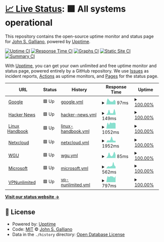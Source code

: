 # [📈 Live Status](https://g33k247.github.io/awesome_uptime): <!--live status--> **🟩 All systems operational**

This repository contains the open-source uptime monitor and status page for [John S. Galliano](https://g33k247.github.io/awesome_uptime), powered by [Upptime](https://github.com/upptime/upptime).

[![Uptime CI](https://github.com/g33k247/awesome_uptime/workflows/Uptime%20CI/badge.svg)](https://github.com/g33k247/awesome_uptime/actions?query=workflow%3A%22Uptime+CI%22)
[![Response Time CI](https://github.com/g33k247/awesome_uptime/workflows/Response%20Time%20CI/badge.svg)](https://github.com/g33k247/awesome_uptime/actions?query=workflow%3A%22Response+Time+CI%22)
[![Graphs CI](https://github.com/g33k247/awesome_uptime/workflows/Graphs%20CI/badge.svg)](https://github.com/g33k247/awesome_uptime/actions?query=workflow%3A%22Graphs+CI%22)
[![Static Site CI](https://github.com/g33k247/awesome_uptime/workflows/Static%20Site%20CI/badge.svg)](https://github.com/g33k247/awesome_uptime/actions?query=workflow%3A%22Static+Site+CI%22)
[![Summary CI](https://github.com/g33k247/awesome_uptime/workflows/Summary%20CI/badge.svg)](https://github.com/g33k247/awesome_uptime/actions?query=workflow%3A%22Summary+CI%22)

With [Upptime](https://upptime.js.org), you can get your own unlimited and free uptime monitor and status page, powered entirely by a GitHub repository. We use [Issues](https://github.com/g33k247/awesome_uptime/issues) as incident reports, [Actions](https://github.com/g33k247/awesome_uptime/actions) as uptime monitors, and [Pages](https://g33k247.github.io/awesome_uptime) for the status page.

<!--start: status pages-->
<!-- This summary is generated by Upptime (https://github.com/upptime/upptime) -->
<!-- Do not edit this manually, your changes will be overwritten -->
<!-- prettier-ignore -->
| URL | Status | History | Response Time | Uptime |
| --- | ------ | ------- | ------------- | ------ |
| <img alt="" src="https://favicons.githubusercontent.com/www.google.com" height="13"> [Google](https://www.google.com) | 🟩 Up | [google.yml](https://github.com/g33k247/awesome_uptime/commits/HEAD/history/google.yml) | <details><summary><img alt="Response time graph" src="./graphs/google/response-time-week.png" height="20"> 97ms</summary><br><a href="https://g33k247.github.io/awesome_uptime/history/google"><img alt="Response time 99" src="https://img.shields.io/endpoint?url=https%3A%2F%2Fraw.githubusercontent.com%2Fg33k247%2Fawesome_uptime%2FHEAD%2Fapi%2Fgoogle%2Fresponse-time.json"></a><br><a href="https://g33k247.github.io/awesome_uptime/history/google"><img alt="24-hour response time 86" src="https://img.shields.io/endpoint?url=https%3A%2F%2Fraw.githubusercontent.com%2Fg33k247%2Fawesome_uptime%2FHEAD%2Fapi%2Fgoogle%2Fresponse-time-day.json"></a><br><a href="https://g33k247.github.io/awesome_uptime/history/google"><img alt="7-day response time 97" src="https://img.shields.io/endpoint?url=https%3A%2F%2Fraw.githubusercontent.com%2Fg33k247%2Fawesome_uptime%2FHEAD%2Fapi%2Fgoogle%2Fresponse-time-week.json"></a><br><a href="https://g33k247.github.io/awesome_uptime/history/google"><img alt="30-day response time 91" src="https://img.shields.io/endpoint?url=https%3A%2F%2Fraw.githubusercontent.com%2Fg33k247%2Fawesome_uptime%2FHEAD%2Fapi%2Fgoogle%2Fresponse-time-month.json"></a><br><a href="https://g33k247.github.io/awesome_uptime/history/google"><img alt="1-year response time 99" src="https://img.shields.io/endpoint?url=https%3A%2F%2Fraw.githubusercontent.com%2Fg33k247%2Fawesome_uptime%2FHEAD%2Fapi%2Fgoogle%2Fresponse-time-year.json"></a></details> | <details><summary><a href="https://g33k247.github.io/awesome_uptime/history/google">100.00%</a></summary><a href="https://g33k247.github.io/awesome_uptime/history/google"><img alt="All-time uptime 100.00%" src="https://img.shields.io/endpoint?url=https%3A%2F%2Fraw.githubusercontent.com%2Fg33k247%2Fawesome_uptime%2FHEAD%2Fapi%2Fgoogle%2Fuptime.json"></a><br><a href="https://g33k247.github.io/awesome_uptime/history/google"><img alt="24-hour uptime 100.00%" src="https://img.shields.io/endpoint?url=https%3A%2F%2Fraw.githubusercontent.com%2Fg33k247%2Fawesome_uptime%2FHEAD%2Fapi%2Fgoogle%2Fuptime-day.json"></a><br><a href="https://g33k247.github.io/awesome_uptime/history/google"><img alt="7-day uptime 100.00%" src="https://img.shields.io/endpoint?url=https%3A%2F%2Fraw.githubusercontent.com%2Fg33k247%2Fawesome_uptime%2FHEAD%2Fapi%2Fgoogle%2Fuptime-week.json"></a><br><a href="https://g33k247.github.io/awesome_uptime/history/google"><img alt="30-day uptime 100.00%" src="https://img.shields.io/endpoint?url=https%3A%2F%2Fraw.githubusercontent.com%2Fg33k247%2Fawesome_uptime%2FHEAD%2Fapi%2Fgoogle%2Fuptime-month.json"></a><br><a href="https://g33k247.github.io/awesome_uptime/history/google"><img alt="1-year uptime 100.00%" src="https://img.shields.io/endpoint?url=https%3A%2F%2Fraw.githubusercontent.com%2Fg33k247%2Fawesome_uptime%2FHEAD%2Fapi%2Fgoogle%2Fuptime-year.json"></a></details>
| <img alt="" src="https://favicons.githubusercontent.com/news.ycombinator.com" height="13"> [Hacker News](https://news.ycombinator.com) | 🟩 Up | [hacker-news.yml](https://github.com/g33k247/awesome_uptime/commits/HEAD/history/hacker-news.yml) | <details><summary><img alt="Response time graph" src="./graphs/hacker-news/response-time-week.png" height="20"> 149ms</summary><br><a href="https://g33k247.github.io/awesome_uptime/history/hacker-news"><img alt="Response time 271" src="https://img.shields.io/endpoint?url=https%3A%2F%2Fraw.githubusercontent.com%2Fg33k247%2Fawesome_uptime%2FHEAD%2Fapi%2Fhacker-news%2Fresponse-time.json"></a><br><a href="https://g33k247.github.io/awesome_uptime/history/hacker-news"><img alt="24-hour response time 91" src="https://img.shields.io/endpoint?url=https%3A%2F%2Fraw.githubusercontent.com%2Fg33k247%2Fawesome_uptime%2FHEAD%2Fapi%2Fhacker-news%2Fresponse-time-day.json"></a><br><a href="https://g33k247.github.io/awesome_uptime/history/hacker-news"><img alt="7-day response time 149" src="https://img.shields.io/endpoint?url=https%3A%2F%2Fraw.githubusercontent.com%2Fg33k247%2Fawesome_uptime%2FHEAD%2Fapi%2Fhacker-news%2Fresponse-time-week.json"></a><br><a href="https://g33k247.github.io/awesome_uptime/history/hacker-news"><img alt="30-day response time 206" src="https://img.shields.io/endpoint?url=https%3A%2F%2Fraw.githubusercontent.com%2Fg33k247%2Fawesome_uptime%2FHEAD%2Fapi%2Fhacker-news%2Fresponse-time-month.json"></a><br><a href="https://g33k247.github.io/awesome_uptime/history/hacker-news"><img alt="1-year response time 271" src="https://img.shields.io/endpoint?url=https%3A%2F%2Fraw.githubusercontent.com%2Fg33k247%2Fawesome_uptime%2FHEAD%2Fapi%2Fhacker-news%2Fresponse-time-year.json"></a></details> | <details><summary><a href="https://g33k247.github.io/awesome_uptime/history/hacker-news">100.00%</a></summary><a href="https://g33k247.github.io/awesome_uptime/history/hacker-news"><img alt="All-time uptime 100.00%" src="https://img.shields.io/endpoint?url=https%3A%2F%2Fraw.githubusercontent.com%2Fg33k247%2Fawesome_uptime%2FHEAD%2Fapi%2Fhacker-news%2Fuptime.json"></a><br><a href="https://g33k247.github.io/awesome_uptime/history/hacker-news"><img alt="24-hour uptime 100.00%" src="https://img.shields.io/endpoint?url=https%3A%2F%2Fraw.githubusercontent.com%2Fg33k247%2Fawesome_uptime%2FHEAD%2Fapi%2Fhacker-news%2Fuptime-day.json"></a><br><a href="https://g33k247.github.io/awesome_uptime/history/hacker-news"><img alt="7-day uptime 100.00%" src="https://img.shields.io/endpoint?url=https%3A%2F%2Fraw.githubusercontent.com%2Fg33k247%2Fawesome_uptime%2FHEAD%2Fapi%2Fhacker-news%2Fuptime-week.json"></a><br><a href="https://g33k247.github.io/awesome_uptime/history/hacker-news"><img alt="30-day uptime 100.00%" src="https://img.shields.io/endpoint?url=https%3A%2F%2Fraw.githubusercontent.com%2Fg33k247%2Fawesome_uptime%2FHEAD%2Fapi%2Fhacker-news%2Fuptime-month.json"></a><br><a href="https://g33k247.github.io/awesome_uptime/history/hacker-news"><img alt="1-year uptime 100.00%" src="https://img.shields.io/endpoint?url=https%3A%2F%2Fraw.githubusercontent.com%2Fg33k247%2Fawesome_uptime%2FHEAD%2Fapi%2Fhacker-news%2Fuptime-year.json"></a></details>
| <img alt="" src="https://favicons.githubusercontent.com/linuxhandbook.com" height="13"> [Linux Handbook](https://linuxhandbook.com) | 🟩 Up | [linux-handbook.yml](https://github.com/g33k247/awesome_uptime/commits/HEAD/history/linux-handbook.yml) | <details><summary><img alt="Response time graph" src="./graphs/linux-handbook/response-time-week.png" height="20"> 1052ms</summary><br><a href="https://g33k247.github.io/awesome_uptime/history/linux-handbook"><img alt="Response time 1088" src="https://img.shields.io/endpoint?url=https%3A%2F%2Fraw.githubusercontent.com%2Fg33k247%2Fawesome_uptime%2FHEAD%2Fapi%2Flinux-handbook%2Fresponse-time.json"></a><br><a href="https://g33k247.github.io/awesome_uptime/history/linux-handbook"><img alt="24-hour response time 1093" src="https://img.shields.io/endpoint?url=https%3A%2F%2Fraw.githubusercontent.com%2Fg33k247%2Fawesome_uptime%2FHEAD%2Fapi%2Flinux-handbook%2Fresponse-time-day.json"></a><br><a href="https://g33k247.github.io/awesome_uptime/history/linux-handbook"><img alt="7-day response time 1052" src="https://img.shields.io/endpoint?url=https%3A%2F%2Fraw.githubusercontent.com%2Fg33k247%2Fawesome_uptime%2FHEAD%2Fapi%2Flinux-handbook%2Fresponse-time-week.json"></a><br><a href="https://g33k247.github.io/awesome_uptime/history/linux-handbook"><img alt="30-day response time 1038" src="https://img.shields.io/endpoint?url=https%3A%2F%2Fraw.githubusercontent.com%2Fg33k247%2Fawesome_uptime%2FHEAD%2Fapi%2Flinux-handbook%2Fresponse-time-month.json"></a><br><a href="https://g33k247.github.io/awesome_uptime/history/linux-handbook"><img alt="1-year response time 1088" src="https://img.shields.io/endpoint?url=https%3A%2F%2Fraw.githubusercontent.com%2Fg33k247%2Fawesome_uptime%2FHEAD%2Fapi%2Flinux-handbook%2Fresponse-time-year.json"></a></details> | <details><summary><a href="https://g33k247.github.io/awesome_uptime/history/linux-handbook">100.00%</a></summary><a href="https://g33k247.github.io/awesome_uptime/history/linux-handbook"><img alt="All-time uptime 100.00%" src="https://img.shields.io/endpoint?url=https%3A%2F%2Fraw.githubusercontent.com%2Fg33k247%2Fawesome_uptime%2FHEAD%2Fapi%2Flinux-handbook%2Fuptime.json"></a><br><a href="https://g33k247.github.io/awesome_uptime/history/linux-handbook"><img alt="24-hour uptime 100.00%" src="https://img.shields.io/endpoint?url=https%3A%2F%2Fraw.githubusercontent.com%2Fg33k247%2Fawesome_uptime%2FHEAD%2Fapi%2Flinux-handbook%2Fuptime-day.json"></a><br><a href="https://g33k247.github.io/awesome_uptime/history/linux-handbook"><img alt="7-day uptime 100.00%" src="https://img.shields.io/endpoint?url=https%3A%2F%2Fraw.githubusercontent.com%2Fg33k247%2Fawesome_uptime%2FHEAD%2Fapi%2Flinux-handbook%2Fuptime-week.json"></a><br><a href="https://g33k247.github.io/awesome_uptime/history/linux-handbook"><img alt="30-day uptime 100.00%" src="https://img.shields.io/endpoint?url=https%3A%2F%2Fraw.githubusercontent.com%2Fg33k247%2Fawesome_uptime%2FHEAD%2Fapi%2Flinux-handbook%2Fuptime-month.json"></a><br><a href="https://g33k247.github.io/awesome_uptime/history/linux-handbook"><img alt="1-year uptime 100.00%" src="https://img.shields.io/endpoint?url=https%3A%2F%2Fraw.githubusercontent.com%2Fg33k247%2Fawesome_uptime%2FHEAD%2Fapi%2Flinux-handbook%2Fuptime-year.json"></a></details>
| <img alt="" src="https://favicons.githubusercontent.com/questioning-bird-5561.dataplicity.io" height="13"> [Netxcloud](https://questioning-bird-5561.dataplicity.io/nextcloud/) | 🟩 Up | [netxcloud.yml](https://github.com/g33k247/awesome_uptime/commits/HEAD/history/netxcloud.yml) | <details><summary><img alt="Response time graph" src="./graphs/netxcloud/response-time-week.png" height="20"> 1952ms</summary><br><a href="https://g33k247.github.io/awesome_uptime/history/netxcloud"><img alt="Response time 1247" src="https://img.shields.io/endpoint?url=https%3A%2F%2Fraw.githubusercontent.com%2Fg33k247%2Fawesome_uptime%2FHEAD%2Fapi%2Fnetxcloud%2Fresponse-time.json"></a><br><a href="https://g33k247.github.io/awesome_uptime/history/netxcloud"><img alt="24-hour response time 1490" src="https://img.shields.io/endpoint?url=https%3A%2F%2Fraw.githubusercontent.com%2Fg33k247%2Fawesome_uptime%2FHEAD%2Fapi%2Fnetxcloud%2Fresponse-time-day.json"></a><br><a href="https://g33k247.github.io/awesome_uptime/history/netxcloud"><img alt="7-day response time 1952" src="https://img.shields.io/endpoint?url=https%3A%2F%2Fraw.githubusercontent.com%2Fg33k247%2Fawesome_uptime%2FHEAD%2Fapi%2Fnetxcloud%2Fresponse-time-week.json"></a><br><a href="https://g33k247.github.io/awesome_uptime/history/netxcloud"><img alt="30-day response time 1596" src="https://img.shields.io/endpoint?url=https%3A%2F%2Fraw.githubusercontent.com%2Fg33k247%2Fawesome_uptime%2FHEAD%2Fapi%2Fnetxcloud%2Fresponse-time-month.json"></a><br><a href="https://g33k247.github.io/awesome_uptime/history/netxcloud"><img alt="1-year response time 1247" src="https://img.shields.io/endpoint?url=https%3A%2F%2Fraw.githubusercontent.com%2Fg33k247%2Fawesome_uptime%2FHEAD%2Fapi%2Fnetxcloud%2Fresponse-time-year.json"></a></details> | <details><summary><a href="https://g33k247.github.io/awesome_uptime/history/netxcloud">100.00%</a></summary><a href="https://g33k247.github.io/awesome_uptime/history/netxcloud"><img alt="All-time uptime 99.69%" src="https://img.shields.io/endpoint?url=https%3A%2F%2Fraw.githubusercontent.com%2Fg33k247%2Fawesome_uptime%2FHEAD%2Fapi%2Fnetxcloud%2Fuptime.json"></a><br><a href="https://g33k247.github.io/awesome_uptime/history/netxcloud"><img alt="24-hour uptime 100.00%" src="https://img.shields.io/endpoint?url=https%3A%2F%2Fraw.githubusercontent.com%2Fg33k247%2Fawesome_uptime%2FHEAD%2Fapi%2Fnetxcloud%2Fuptime-day.json"></a><br><a href="https://g33k247.github.io/awesome_uptime/history/netxcloud"><img alt="7-day uptime 100.00%" src="https://img.shields.io/endpoint?url=https%3A%2F%2Fraw.githubusercontent.com%2Fg33k247%2Fawesome_uptime%2FHEAD%2Fapi%2Fnetxcloud%2Fuptime-week.json"></a><br><a href="https://g33k247.github.io/awesome_uptime/history/netxcloud"><img alt="30-day uptime 100.00%" src="https://img.shields.io/endpoint?url=https%3A%2F%2Fraw.githubusercontent.com%2Fg33k247%2Fawesome_uptime%2FHEAD%2Fapi%2Fnetxcloud%2Fuptime-month.json"></a><br><a href="https://g33k247.github.io/awesome_uptime/history/netxcloud"><img alt="1-year uptime 99.69%" src="https://img.shields.io/endpoint?url=https%3A%2F%2Fraw.githubusercontent.com%2Fg33k247%2Fawesome_uptime%2FHEAD%2Fapi%2Fnetxcloud%2Fuptime-year.json"></a></details>
| <img alt="" src="https://favicons.githubusercontent.com/www.wgu.edu" height="13"> [WGU](https://www.wgu.edu) | 🟩 Up | [wgu.yml](https://github.com/g33k247/awesome_uptime/commits/HEAD/history/wgu.yml) | <details><summary><img alt="Response time graph" src="./graphs/wgu/response-time-week.png" height="20"> 85ms</summary><br><a href="https://g33k247.github.io/awesome_uptime/history/wgu"><img alt="Response time 738" src="https://img.shields.io/endpoint?url=https%3A%2F%2Fraw.githubusercontent.com%2Fg33k247%2Fawesome_uptime%2FHEAD%2Fapi%2Fwgu%2Fresponse-time.json"></a><br><a href="https://g33k247.github.io/awesome_uptime/history/wgu"><img alt="24-hour response time 105" src="https://img.shields.io/endpoint?url=https%3A%2F%2Fraw.githubusercontent.com%2Fg33k247%2Fawesome_uptime%2FHEAD%2Fapi%2Fwgu%2Fresponse-time-day.json"></a><br><a href="https://g33k247.github.io/awesome_uptime/history/wgu"><img alt="7-day response time 85" src="https://img.shields.io/endpoint?url=https%3A%2F%2Fraw.githubusercontent.com%2Fg33k247%2Fawesome_uptime%2FHEAD%2Fapi%2Fwgu%2Fresponse-time-week.json"></a><br><a href="https://g33k247.github.io/awesome_uptime/history/wgu"><img alt="30-day response time 84" src="https://img.shields.io/endpoint?url=https%3A%2F%2Fraw.githubusercontent.com%2Fg33k247%2Fawesome_uptime%2FHEAD%2Fapi%2Fwgu%2Fresponse-time-month.json"></a><br><a href="https://g33k247.github.io/awesome_uptime/history/wgu"><img alt="1-year response time 738" src="https://img.shields.io/endpoint?url=https%3A%2F%2Fraw.githubusercontent.com%2Fg33k247%2Fawesome_uptime%2FHEAD%2Fapi%2Fwgu%2Fresponse-time-year.json"></a></details> | <details><summary><a href="https://g33k247.github.io/awesome_uptime/history/wgu">100.00%</a></summary><a href="https://g33k247.github.io/awesome_uptime/history/wgu"><img alt="All-time uptime 100.00%" src="https://img.shields.io/endpoint?url=https%3A%2F%2Fraw.githubusercontent.com%2Fg33k247%2Fawesome_uptime%2FHEAD%2Fapi%2Fwgu%2Fuptime.json"></a><br><a href="https://g33k247.github.io/awesome_uptime/history/wgu"><img alt="24-hour uptime 100.00%" src="https://img.shields.io/endpoint?url=https%3A%2F%2Fraw.githubusercontent.com%2Fg33k247%2Fawesome_uptime%2FHEAD%2Fapi%2Fwgu%2Fuptime-day.json"></a><br><a href="https://g33k247.github.io/awesome_uptime/history/wgu"><img alt="7-day uptime 100.00%" src="https://img.shields.io/endpoint?url=https%3A%2F%2Fraw.githubusercontent.com%2Fg33k247%2Fawesome_uptime%2FHEAD%2Fapi%2Fwgu%2Fuptime-week.json"></a><br><a href="https://g33k247.github.io/awesome_uptime/history/wgu"><img alt="30-day uptime 100.00%" src="https://img.shields.io/endpoint?url=https%3A%2F%2Fraw.githubusercontent.com%2Fg33k247%2Fawesome_uptime%2FHEAD%2Fapi%2Fwgu%2Fuptime-month.json"></a><br><a href="https://g33k247.github.io/awesome_uptime/history/wgu"><img alt="1-year uptime 100.00%" src="https://img.shields.io/endpoint?url=https%3A%2F%2Fraw.githubusercontent.com%2Fg33k247%2Fawesome_uptime%2FHEAD%2Fapi%2Fwgu%2Fuptime-year.json"></a></details>
| <img alt="" src="https://favicons.githubusercontent.com/www.microsoft.com" height="13"> [Microsoft](https://www.microsoft.com) | 🟩 Up | [microsoft.yml](https://github.com/g33k247/awesome_uptime/commits/HEAD/history/microsoft.yml) | <details><summary><img alt="Response time graph" src="./graphs/microsoft/response-time-week.png" height="20"> 562ms</summary><br><a href="https://g33k247.github.io/awesome_uptime/history/microsoft"><img alt="Response time 543" src="https://img.shields.io/endpoint?url=https%3A%2F%2Fraw.githubusercontent.com%2Fg33k247%2Fawesome_uptime%2FHEAD%2Fapi%2Fmicrosoft%2Fresponse-time.json"></a><br><a href="https://g33k247.github.io/awesome_uptime/history/microsoft"><img alt="24-hour response time 728" src="https://img.shields.io/endpoint?url=https%3A%2F%2Fraw.githubusercontent.com%2Fg33k247%2Fawesome_uptime%2FHEAD%2Fapi%2Fmicrosoft%2Fresponse-time-day.json"></a><br><a href="https://g33k247.github.io/awesome_uptime/history/microsoft"><img alt="7-day response time 562" src="https://img.shields.io/endpoint?url=https%3A%2F%2Fraw.githubusercontent.com%2Fg33k247%2Fawesome_uptime%2FHEAD%2Fapi%2Fmicrosoft%2Fresponse-time-week.json"></a><br><a href="https://g33k247.github.io/awesome_uptime/history/microsoft"><img alt="30-day response time 1158" src="https://img.shields.io/endpoint?url=https%3A%2F%2Fraw.githubusercontent.com%2Fg33k247%2Fawesome_uptime%2FHEAD%2Fapi%2Fmicrosoft%2Fresponse-time-month.json"></a><br><a href="https://g33k247.github.io/awesome_uptime/history/microsoft"><img alt="1-year response time 543" src="https://img.shields.io/endpoint?url=https%3A%2F%2Fraw.githubusercontent.com%2Fg33k247%2Fawesome_uptime%2FHEAD%2Fapi%2Fmicrosoft%2Fresponse-time-year.json"></a></details> | <details><summary><a href="https://g33k247.github.io/awesome_uptime/history/microsoft">100.00%</a></summary><a href="https://g33k247.github.io/awesome_uptime/history/microsoft"><img alt="All-time uptime 99.96%" src="https://img.shields.io/endpoint?url=https%3A%2F%2Fraw.githubusercontent.com%2Fg33k247%2Fawesome_uptime%2FHEAD%2Fapi%2Fmicrosoft%2Fuptime.json"></a><br><a href="https://g33k247.github.io/awesome_uptime/history/microsoft"><img alt="24-hour uptime 100.00%" src="https://img.shields.io/endpoint?url=https%3A%2F%2Fraw.githubusercontent.com%2Fg33k247%2Fawesome_uptime%2FHEAD%2Fapi%2Fmicrosoft%2Fuptime-day.json"></a><br><a href="https://g33k247.github.io/awesome_uptime/history/microsoft"><img alt="7-day uptime 100.00%" src="https://img.shields.io/endpoint?url=https%3A%2F%2Fraw.githubusercontent.com%2Fg33k247%2Fawesome_uptime%2FHEAD%2Fapi%2Fmicrosoft%2Fuptime-week.json"></a><br><a href="https://g33k247.github.io/awesome_uptime/history/microsoft"><img alt="30-day uptime 99.94%" src="https://img.shields.io/endpoint?url=https%3A%2F%2Fraw.githubusercontent.com%2Fg33k247%2Fawesome_uptime%2FHEAD%2Fapi%2Fmicrosoft%2Fuptime-month.json"></a><br><a href="https://g33k247.github.io/awesome_uptime/history/microsoft"><img alt="1-year uptime 99.96%" src="https://img.shields.io/endpoint?url=https%3A%2F%2Fraw.githubusercontent.com%2Fg33k247%2Fawesome_uptime%2FHEAD%2Fapi%2Fmicrosoft%2Fuptime-year.json"></a></details>
| <img alt="" src="https://favicons.githubusercontent.com/my.keepsolid.com" height="13"> [VPNunlimited](https://my.keepsolid.com/) | 🟩 Up | [vp-nunlimited.yml](https://github.com/g33k247/awesome_uptime/commits/HEAD/history/vp-nunlimited.yml) | <details><summary><img alt="Response time graph" src="./graphs/vp-nunlimited/response-time-week.png" height="20"> 797ms</summary><br><a href="https://g33k247.github.io/awesome_uptime/history/vp-nunlimited"><img alt="Response time 2008" src="https://img.shields.io/endpoint?url=https%3A%2F%2Fraw.githubusercontent.com%2Fg33k247%2Fawesome_uptime%2FHEAD%2Fapi%2Fvp-nunlimited%2Fresponse-time.json"></a><br><a href="https://g33k247.github.io/awesome_uptime/history/vp-nunlimited"><img alt="24-hour response time 803" src="https://img.shields.io/endpoint?url=https%3A%2F%2Fraw.githubusercontent.com%2Fg33k247%2Fawesome_uptime%2FHEAD%2Fapi%2Fvp-nunlimited%2Fresponse-time-day.json"></a><br><a href="https://g33k247.github.io/awesome_uptime/history/vp-nunlimited"><img alt="7-day response time 797" src="https://img.shields.io/endpoint?url=https%3A%2F%2Fraw.githubusercontent.com%2Fg33k247%2Fawesome_uptime%2FHEAD%2Fapi%2Fvp-nunlimited%2Fresponse-time-week.json"></a><br><a href="https://g33k247.github.io/awesome_uptime/history/vp-nunlimited"><img alt="30-day response time 729" src="https://img.shields.io/endpoint?url=https%3A%2F%2Fraw.githubusercontent.com%2Fg33k247%2Fawesome_uptime%2FHEAD%2Fapi%2Fvp-nunlimited%2Fresponse-time-month.json"></a><br><a href="https://g33k247.github.io/awesome_uptime/history/vp-nunlimited"><img alt="1-year response time 2008" src="https://img.shields.io/endpoint?url=https%3A%2F%2Fraw.githubusercontent.com%2Fg33k247%2Fawesome_uptime%2FHEAD%2Fapi%2Fvp-nunlimited%2Fresponse-time-year.json"></a></details> | <details><summary><a href="https://g33k247.github.io/awesome_uptime/history/vp-nunlimited">100.00%</a></summary><a href="https://g33k247.github.io/awesome_uptime/history/vp-nunlimited"><img alt="All-time uptime 99.94%" src="https://img.shields.io/endpoint?url=https%3A%2F%2Fraw.githubusercontent.com%2Fg33k247%2Fawesome_uptime%2FHEAD%2Fapi%2Fvp-nunlimited%2Fuptime.json"></a><br><a href="https://g33k247.github.io/awesome_uptime/history/vp-nunlimited"><img alt="24-hour uptime 100.00%" src="https://img.shields.io/endpoint?url=https%3A%2F%2Fraw.githubusercontent.com%2Fg33k247%2Fawesome_uptime%2FHEAD%2Fapi%2Fvp-nunlimited%2Fuptime-day.json"></a><br><a href="https://g33k247.github.io/awesome_uptime/history/vp-nunlimited"><img alt="7-day uptime 100.00%" src="https://img.shields.io/endpoint?url=https%3A%2F%2Fraw.githubusercontent.com%2Fg33k247%2Fawesome_uptime%2FHEAD%2Fapi%2Fvp-nunlimited%2Fuptime-week.json"></a><br><a href="https://g33k247.github.io/awesome_uptime/history/vp-nunlimited"><img alt="30-day uptime 100.00%" src="https://img.shields.io/endpoint?url=https%3A%2F%2Fraw.githubusercontent.com%2Fg33k247%2Fawesome_uptime%2FHEAD%2Fapi%2Fvp-nunlimited%2Fuptime-month.json"></a><br><a href="https://g33k247.github.io/awesome_uptime/history/vp-nunlimited"><img alt="1-year uptime 99.94%" src="https://img.shields.io/endpoint?url=https%3A%2F%2Fraw.githubusercontent.com%2Fg33k247%2Fawesome_uptime%2FHEAD%2Fapi%2Fvp-nunlimited%2Fuptime-year.json"></a></details>

<!--end: status pages-->

[**Visit our status website →**](https://g33k247.github.io/awesome_uptime)

## 📄 License

- Powered by: [Upptime](https://github.com/upptime/upptime)
- Code: [MIT](./LICENSE) © [John S. Galliano](https://g33k247.github.io/awesome_uptime)
- Data in the `./history` directory: [Open Database License](https://opendatacommons.org/licenses/odbl/1-0/)
